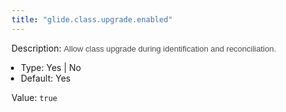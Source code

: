```yaml
---
title: "glide.class.upgrade.enabled"
---
```


Description: <span style = 'font-family: Arial; font-size: 13px; color: #4a4a4a;'>Allow class upgrade during identification and reconciliation.<ul style='margin: 0px; padding-left:15px;'><li>Type: Yes | No</li><li>Default: Yes</li></ul></span>

Value: `true`